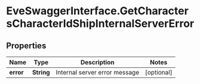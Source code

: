 # EveSwaggerInterface.GetCharactersCharacterIdShipInternalServerError

## Properties
Name | Type | Description | Notes
------------ | ------------- | ------------- | -------------
**error** | **String** | Internal server error message | [optional] 


